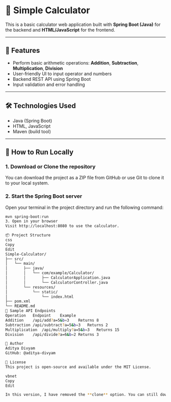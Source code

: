 # 🧮 Simple Calculator

This is a basic calculator web application built with **Spring Boot (Java)** for the backend and **HTML/JavaScript** for the frontend.

---

## 🚀 Features

- Perform basic arithmetic operations: **Addition**, **Subtraction**, **Multiplication**, **Division**
- User-friendly UI to input operator and numbers
- Backend REST API using Spring Boot
- Input validation and error handling

---

## 🛠️ Technologies Used

- Java (Spring Boot)
- HTML, JavaScript
- Maven (build tool)

---

## 🧪 How to Run Locally

### 1. Download or Clone the repository
You can download the project as a ZIP file from GitHub or use Git to clone it to your local system.

### 2. Start the Spring Boot server
Open your terminal in the project directory and run the following command:
```bash
mvn spring-boot:run
3. Open in your browser
Visit http://localhost:8080 to use the calculator.

📦 Project Structure
css
Copy
Edit
Simple-Calculator/
├── src/
│   └── main/
│       ├── java/
│       │   └── com/example/Calculator/
│       │       ├── CalculatorApplication.java
│       │       └── CalculatorController.java
│       └── resources/
│           └── static/
│               └── index.html
├── pom.xml
└── README.md
🔁 Sample API Endpoints
Operation	Endpoint	Example
Addition	/api/add?a=5&b=3	Returns 8
Subtraction	/api/subtract?a=5&b=3	Returns 2
Multiplication	/api/multiply?a=5&b=3	Returns 15
Division	/api/divide?a=6&b=2	Returns 3

👤 Author
Aditya Divyam
GitHub: @aditya-divyam

📄 License
This project is open-source and available under the MIT License.

vbnet
Copy
Edit

In this version, I have removed the **clone** option. You can still download the project or clone it via Git if you'd like. Let me know if you need any further changes!
